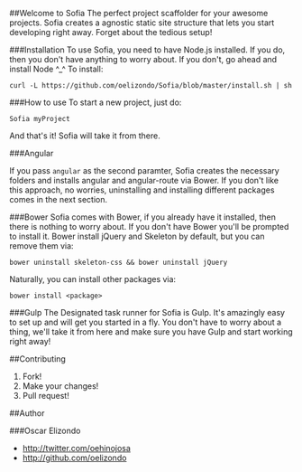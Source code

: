 ##Welcome to Sofia
The perfect project scaffolder for your awesome projects. Sofia creates a agnostic static site structure that lets you start developing right away. Forget about the tedious setup!

###Installation
To use Sofia, you need to have Node.js installed. If you do, then you don't have anything to worry about. If you don't, go ahead and install Node ^_^
To install:
```
curl -L https://github.com/oelizondo/Sofia/blob/master/install.sh | sh
```

###How to use
To start a new project, just do:
```
Sofia myProject
```
And that's it! Sofia will take it from there.

###Angular

If you pass ```angular``` as the second paramter, Sofia creates the necessary folders and installs angular and angular-route via Bower. If you don't like this approach, no worries, uninstalling and installing different packages comes in the next section.

###Bower
Sofia comes with Bower, if you already have it installed, then there is nothing to worry about. If you don't have Bower you'll be prompted to install it. Bower install jQuery and Skeleton by default, but you can remove them via:

```
bower uninstall skeleton-css && bower uninstall jQuery
```
Naturally, you can install other packages via:
```
bower install <package>
```

###Gulp
The Designated task runner for Sofia is Gulp. It's amazingly easy to set up and will get you started in a fly. You don't have to worry about a thing, we'll take it from here and make sure you have Gulp and start working right away!

##Contributing
1. Fork!
2. Make your changes!
3. Pull request!

##Author

###Oscar Elizondo
* http://twitter.com/oehinojosa
* http://github.com/oelizondo
